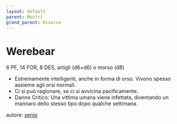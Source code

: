 ```yaml
---
layout: default
parent: Mostri
grand_parent: Risorse
---
```


# Werebear
6 PF, 14 FOR, 8 DES, artigli (d6+d6) o morso (d8)
- Estremamente intelligenti, anche in forma di orso. Vivono spesso assieme agli orsi normali.
- Ci si può ragionare, se ci si avvicina pacificamente.
- Danno Critico: Una vittima umana viene infettata, diventando un mannaro dello stesso tipo dopo qualche settimana.

autore: [xenio](https://xenioinabottle.blogspot.com)
